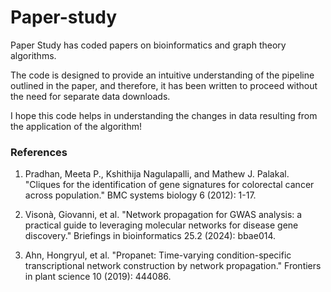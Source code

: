 # Paper-study

Paper Study has coded papers on bioinformatics and graph theory algorithms. 


The code is designed to provide an intuitive understanding of the pipeline outlined in the paper, and therefore, it has been written to proceed without the need for separate data downloads. 

I hope this code helps in understanding the changes in data resulting from the application of the algorithm!


### References

1. Pradhan, Meeta P., Kshithija Nagulapalli, and Mathew J. Palakal. "Cliques for the identification of gene signatures for colorectal cancer across population." BMC systems biology 6 (2012): 1-17.

2. Visonà, Giovanni, et al. "Network propagation for GWAS analysis: a practical guide to leveraging molecular networks for disease gene discovery." Briefings in bioinformatics 25.2 (2024): bbae014.

3. Ahn, Hongryul, et al. "Propanet: Time-varying condition-specific transcriptional network construction by network propagation." Frontiers in plant science 10 (2019): 444086.
